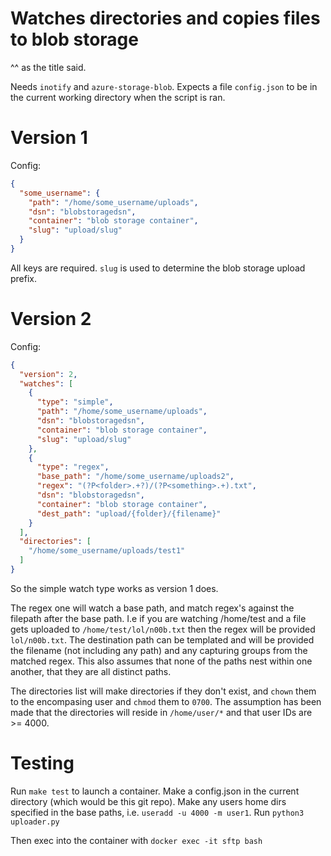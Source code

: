 # Watches directories and copies files to blob storage

^^ as the title said.

Needs `inotify` and `azure-storage-blob`. Expects a file `config.json` to be in the current working directory when the script is ran.

# Version 1

Config:
```json
{
  "some_username": {
    "path": "/home/some_username/uploads",
    "dsn": "blobstoragedsn",
    "container": "blob storage container",
    "slug": "upload/slug"
  }
}
```

All keys are required. `slug` is used to determine the blob storage upload prefix.

# Version 2

Config:
```json
{
  "version": 2,
  "watches": [
    {
      "type": "simple",
      "path": "/home/some_username/uploads",
      "dsn": "blobstoragedsn",
      "container": "blob storage container",
      "slug": "upload/slug"
    },
    {
      "type": "regex",
      "base_path": "/home/some_username/uploads2",
      "regex": "(?P<folder>.+?)/(?P<something>.+).txt",
      "dsn": "blobstoragedsn",
      "container": "blob storage container",
      "dest_path": "upload/{folder}/{filename}"
    }
  ],
  "directories": [
    "/home/some_username/uploads/test1"
  ]
}
```

So the simple watch type works as version 1 does. 

The regex one will watch a base path, and match regex's against the filepath after the base path. I.e if you are watching /home/test and a file 
gets uploaded to `/home/test/lol/n00b.txt` then the regex will be provided `lol/n00b.txt`. The destination path can be templated and will be provided
the filename (not including any path) and any capturing groups from the matched regex. This also assumes that none of the paths nest within one another, 
that they are all distinct paths. 

The directories list will make directories if they don't exist, and `chown` them to the encompasing user and `chmod` them to `0700`. The 
assumption has been made that the directories will reside in `/home/user/*` and that user IDs are >= 4000.

# Testing

Run `make test` to launch a container. Make a config.json in the current directory (which would be this git repo).
Make any users home dirs specified in the base paths, i.e. `useradd -u 4000 -m user1`.
Run `python3 uploader.py`

Then exec into the container with `docker exec -it sftp bash`